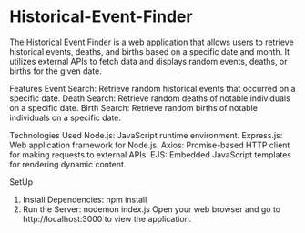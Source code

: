# Historical-Event-Finder

The Historical Event Finder is a web application that allows users to retrieve historical events, deaths, and births based on a specific date and month. It utilizes external APIs to fetch data and displays random events, deaths, or births for the given date.

Features
Event Search: Retrieve random historical events that occurred on a specific date.
Death Search: Retrieve random deaths of notable individuals on a specific date.
Birth Search: Retrieve random births of notable individuals on a specific date.

Technologies Used
Node.js: JavaScript runtime environment.
Express.js: Web application framework for Node.js.
Axios: Promise-based HTTP client for making requests to external APIs.
EJS: Embedded JavaScript templates for rendering dynamic content.

SetUp
1. Install Dependencies:
   npm install
2. Run the Server:
   nodemon index.js
   Open your web browser and go to http://localhost:3000 to view the application.
